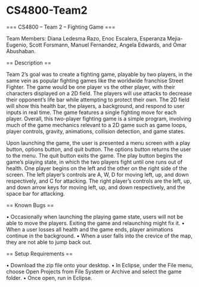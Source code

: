 # CS4800-Team2
=== CS4800 – Team 2 – Fighting Game ===

Team Members: Diana Ledesma Razo, Enoc Escalera, Esperanza Mejia-Eugenio, Scott Forsmann, 
Manuel Fernandez,  Angela Edwards, and Omar Abushaban.

== Description == 

Team 2’s goal was to create a fighting game, playable by two players, in the same vein as popular fighting games 
like the worldwide franchise Street Fighter. The game would be one player vs the other player, with their 
characters displayed on a 2D field. The players will use attacks to decrease their opponent’s life bar while 
attempting to protect their own. The 2D field will show this health bar, the players, a background, and respond 
to user inputs in real time. The game features a single fighting move for each player. Overall, this two-player 
fighting game is a simple program, involving much of the game mechanics relevant to a 2D game such as game loops, 
player controls, gravity, animations, collision detection, and game states. 

Upon launching the game, the user is presented a menu screen with a play button, options button, and quit button. 
The options button returns the user to the menu. The quit button exits the game. The play button begins the game’s 
playing state, in which the two players fight until one runs out of health. One player begins on the left and the 
other on the right side of the screen. The left player’s controls are A, W, D for moving left, up, and down 
respectively, and C for attacking. The right player’s controls are the left, up, and down arrow keys for moving 
left, up, and down respectively, and the space bar for attacking.

== Known Bugs ==

•	Occasionally when launching the playing game state, users will not be able to move the players. Exiting 
	the game and relaunching might fix it.
•	When a user losses all health and the game ends, player animations continue in the background.
•	When a user falls into the crevice of the map, they are not able to jump back out.

== Setup Requirements ==

•	Download the zip file onto your desktop.
•	In Eclipse, under the File menu, choose Open Projects from File System or Archive and select the game folder.
•	Once open, run in Eclipse.

